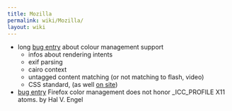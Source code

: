 ```yaml
---
title: Mozilla
permalink: wiki/Mozilla/
layout: wiki
---
```


-   long [bug entry](https://bugzilla.mozilla.org/show_bug.cgi?id=16769)
    about colour management support
    -   infos about rendering intents
    -   exif parsing
    -   cairo context
    -   untagged content matching (or not matching to flash, video)
    -   CSS standard, (as well [on
        site](/wiki/Standards#File_Formats "wikilink"))
-   [bug entry](https://bugzilla.mozilla.org/show_bug.cgi?id=462398)
    Firefox color management does not honor \_ICC\_PROFILE X11 atoms. by
    Hal V. Engel

